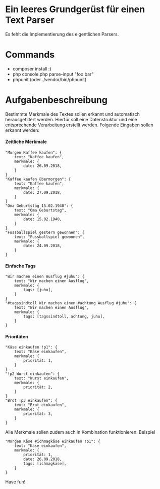 Ein leeres Grundgerüst für einen Text Parser
========================

Es fehlt die Implementierung des eigentlichen Parsers.

Commands
===

- composer install :) 
- php console.php parse-input "foo bar"
- phpunit (oder ./vendor/bin/phpunit)

Aufgabenbeschreibung
===

Bestimmte Merkmale des Textes sollen erkannt und automatisch herausgefiltert werden.
Hierfür soll eine Datenstruktur und eine entsprechende Verarbeitung erstellt werden.
Folgende Eingaben sollen erkannt werden:

#### Zeitliche Merkmale
```
"Morgen Kaffee kaufen": {
    text: "Kaffee kaufen",
    merkmale: {
        date: 26.09.2018,
    }
}
"Kaffee kaufen übermorgen": {
    text: "Kaffee kaufen",
    merkmale: {
        date: 27.09.2018,
    }
}
"Oma Geburtstag 15.02.1940": {
    text: "Oma Geburtstag",
    merkmale: {
        date: 15.02.1940,
    }
}
"Fussballspiel gestern gewonnen": {
    text: "Fussballspiel gewonnen",
    merkmale: {
        date: 24.09.2018,
    }
}
```
#### Einfache Tags
```
"Wir machen einen Ausflug #juhu": {
    text: "Wir machen einen Ausflug",
    merkmale: {
        tags: [juhu],
    }
}
"#tagssindtoll Wir machen einen #achtung Ausflug #juhu": {
    text: "Wir machen einen Ausflug",
    merkmale: {
        tags: [tagssindtoll, achtung, juhu],
    }
}
```

#### Prioritäten
```
"Käse einkaufen !p1": {
    text: "Käse einkaufen",
    merkmale: {
        priorität: 1,
    }
}
"!p2 Wurst einkaufen": {
    text: "Wurst einkaufen",
    merkmale: {
        priorität: 2,
    }
}
"Brot !p3 einkaufen": {
    text: "Brot einkaufen",
    merkmale: {
        priorität: 3,
    }
}
```

Alle Merkmale sollen zudem auch in Kombination funktionieren. Beispiel

```
"Morgen Käse #ichmagkäse einkaufen !p1": {
    text: "Käse einkaufen",
    merkmale: {
        priorität: 1,
        date: 26.09.2018,
        tags: [ichmagkäse],
    }
}
```

Have fun!
